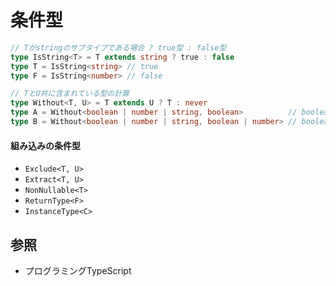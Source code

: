 # 条件型

```ts
// Tがstringのサブタイプである場合 ? true型 : false型
type IsString<T> = T extends string ? true : false
type T = IsString<string> // true
type F = IsString<number> // false

// TとU共に含まれている型の計算
type Without<T, U> = T extends U ? T : never
type A = Without<boolean | number | string, boolean>          // boolean
type B = Without<boolean | number | string, boolean | number> // boolean | number
```

#### 組み込みの条件型
- `Exclude<T, U>`
- `Extract<T, U>`
- `NonNullable<T>`
- `ReturnType<F>`
- `InstanceType<C>`

## 参照
- プログラミングTypeScript
